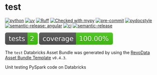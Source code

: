 # test

[![python](https://img.shields.io/badge/python-3.11-g)](https://www.python.org)
[![uv](https://img.shields.io/endpoint?url=https://raw.githubusercontent.com/astral-sh/uv/main/assets/badge/v0.json)](https://github.com/astral-sh/uv)
[![Ruff](https://img.shields.io/endpoint?url=https://raw.githubusercontent.com/astral-sh/ruff/main/assets/badge/v2.json)](https://github.com/astral-sh/ruff)
[![Checked with mypy](http://www.mypy-lang.org/static/mypy_badge.svg)](http://mypy-lang.org/)
[![pre-commit](https://img.shields.io/badge/pre--commit-enabled-brightgreen?logo=pre-commit&logoColor=white)](https://github.com/pre-commit/pre-commit)
[![pydocstyle](https://img.shields.io/badge/pydocstyle-enabled-AD4CD3)](http://www.pydocstyle.org/en/stable/)
[![semantic-release: angular](https://img.shields.io/badge/semantic--release-angular-e10079?logo=semantic-release)](https://github.com/semantic-release/semantic-release)
[![ci](https://github.com/revodatanl/test/actions/workflows/ci.yml/badge.svg)](https://github.com/revodatanl/test/actions/workflows/ci.yml)
[![semantic-release](https://github.com/revodatanl/test/actions/workflows/semantic-release.yml/badge.svg)](https://github.com/revodatanl/test/actions/workflows/semantic-release.yml)

[![tests](assets/badge-tests.svg)](tests/coverage/index.html)
[![coverage](assets/badge-coverage.svg)](tests/coverage/index.html)

The `test` Databricks Asset Bundle was generated by using the [RevoData Asset Bundle Template](https://github.com/revodatanl/revo-asset-bundle-templates) `v0.4.3`.

Unit testing PySpark code on Databricks
